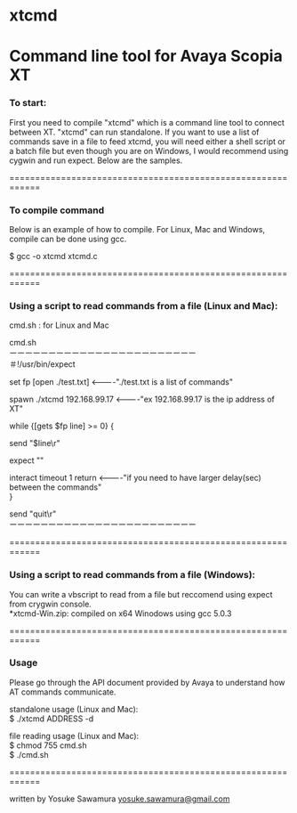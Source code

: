 # xtcmd
Command line tool for Avaya Scopia XT
============================================================
### To start:

First you need to compile "xtcmd" which is a command line tool to connect between XT. "xtcmd" can run standalone. If you want to use a list of commands save in a file to feed xtcmd, you will need either a shell script or a batch file but even though you are on Windows, I would recommend using cygwin and run expect.
Below are the samples.

============================================================
### To compile command
Below is an example of how to compile. For Linux, Mac and Windows, compile can be done using gcc.

$ gcc -o xtcmd xtcmd.c 

============================================================
### Using a script to read commands from a file (Linux and Mac):
cmd.sh : for Linux and Mac

cmd.sh
<br>ーーーーーーーーーーーーーーーーーーーーーーーー<br>
＃!/usr/bin/expect

set fp [open ./test.txt]        <----"./test.txt is a list of commands"

spawn ./xtcmd 192.168.99.17     <----"ex 192.168.99.17 is the ip address of XT"

while {[gets $fp line] >= 0} {

  send "$line\r"

  expect ""

  interact timeout 1 return     <----"if you need to have larger delay(sec) between the commands"<br>
}

send "quit\r"
<br>ーーーーーーーーーーーーーーーーーーーーーーーー<br>

============================================================
### Using a script to read commands from a file (Windows):

You can write a vbscript to read from a file but reccomend using expect from crygwin console.<br>
*xtcmd-Win.zip: compiled on x64 Winodows using gcc 5.0.3

============================================================
### Usage
Please go through the API document provided by Avaya to understand how AT commands communicate.

standalone usage (Linux and Mac):<br>
$ ./xtcmd ADDRESS -d<br>

file reading usage (Linux and Mac):<br>
$ chmod 755 cmd.sh<br>
$ ./cmd.sh<br>

============================================================

written by Yosuke Sawamura
yosuke.sawamura@gmail.com

